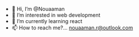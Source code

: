 - 👋 Hi, I’m @Nouaaman
- 👀 I’m interested in web development
- 🌱 I’m currently learning react
- 📫 How to reach me?... nouaaman.r@outlook.com
<!---- 💞️ I’m looking to collaborate on ...--->

<!---
Nouaaman/Nouaaman is a ✨ special ✨ repository because its `README.md` (this file) appears on your GitHub profile.
You can click the Preview link to take a look at your changes.
--->
